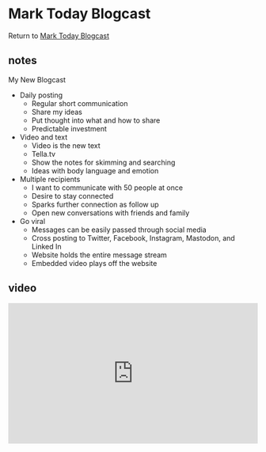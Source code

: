 # Mark Today Blogcast

Return to [Mark Today Blogcast](/today)


## notes

My New Blogcast

* Daily posting
    * Regular short communication
    * Share my ideas
    * Put thought into what and how to share
    * Predictable investment
* Video and text
    * Video is the new text
    * Tella.tv
    * Show the notes for skimming and searching
    * Ideas with body language and emotion
* Multiple recipients
    * I want to communicate with 50 people at once
    * Desire to stay connected
    * Sparks further connection as follow up
    * Open new conversations with friends and family
* Go viral
    * Messages can be easily passed through social media
    * Cross posting to Twitter, Facebook, Instagram, Mastodon, and Linked In
    * Website holds the entire message stream
    * Embedded video plays off the website

## video

<div style="position: relative; padding-bottom: 56.25%; height: 0;"><iframe style="position: absolute; top: 0; left: 0; width: 100%; height: 100%; border: 0;" src="https://www.tella.tv/video/cle60zqr603i40fl78i8c58gk/embed?b=0&title=1&a=1&loop=0&autoPlay=&fullSize=&muted=0" allowfullscreen allowtransparency></iframe></div>